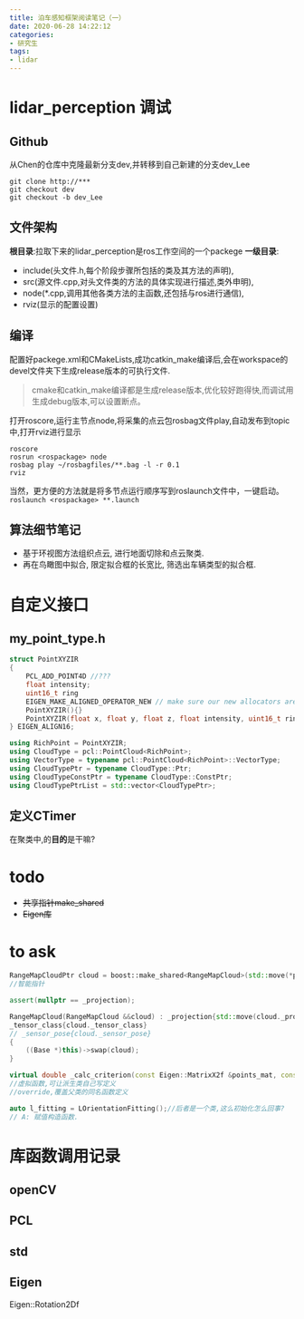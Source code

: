 ```yaml
---
title: 泊车感知框架阅读笔记（一）
date: 2020-06-28 14:22:12
categories:
- 研究生
tags:
- lidar
---
```


# lidar_perception 调试

## Github

从Chen的仓库中克隆最新分支dev,并转移到自己新建的分支dev_Lee

```shell
git clone http://***
git checkout dev
git checkout -b dev_Lee
```

## 文件架构

**根目录**:拉取下来的lidar_perception是ros工作空间的一个packege
**一级目录**:

- include(头文件.h,每个阶段步骤所包括的类及其方法的声明),
- src(源文件.cpp,对头文件类的方法的具体实现进行描述,类外申明),
- node(*.cpp,调用其他各类方法的主函数,还包括与ros进行通信),
- rviz(显示的配置设置)

## 编译

配置好packege.xml和CMakeLists,成功catkin_make编译后,会在workspace的devel文件夹下生成release版本的可执行文件.

>cmake和catkin_make编译都是生成release版本,优化较好跑得快,而调试用生成debug版本,可以设置断点。

打开roscore,运行主节点node,将采集的点云包rosbag文件play,自动发布到topic中,打开rviz进行显示

```
roscore
rosrun <rospackage> node
rosbag play ~/rosbagfiles/**.bag -l -r 0.1
rviz
```

当然，更方便的方法就是将多节点运行顺序写到roslaunch文件中，一键启动。
`roslaunch <rospackage> **.launch`

## 算法细节笔记

- 基于环视图方法组织点云, 进行地面切除和点云聚类.
- 再在鸟瞰图中拟合, 限定拟合框的长宽比, 筛选出车辆类型的拟合框.

<!-- more-->

# 自定义接口

## my_point_type.h

```C++
struct PointXYZIR
{
    PCL_ADD_POINT4D //???
    float intensity;
    uint16_t ring
    EIGEN_MAKE_ALIGNED_OPERATOR_NEW // make sure our new allocators are aligned
    PointXYZIR(){}
    PointXYZIR(float x, float y, float z, float intensity, uint16_t ring):x(x),y(y),z(z),intensity(intensity),ring(ring){}
} EIGEN_ALIGN16;

using RichPoint = PointXYZIR;
using CloudType = pcl::PointCloud<RichPoint>;
using VectorType = typename pcl::PointCloud<RichPoint>::VectorType;
using CloudTypePtr = typename CloudType::Ptr;
using CloudTypeConstPtr = typename CloudType::ConstPtr;
using CloudTypePtrList = std::vector<CloudTypePtr>;
```

## 定义CTimer

在聚类中,的**目的**是干嘛?

# todo

- ~~共享指针make_shared~~
- ~~Eigen库~~

# to ask

```C++
RangeMapCloudPtr cloud = boost::make_shared<RangeMapCloud>(std::move(*pcl_cloud));
//智能指针

assert(nullptr == _projection);

RangeMapCloud(RangeMapCloud &&cloud) : _projection{std::move(cloud._projection)},//初始化列表
_tensor_class{cloud._tensor_class}
// _sensor_pose{cloud._sensor_pose}
{
    ((Base *)this)->swap(cloud);
}

virtual double _calc_criterion(const Eigen::MatrixX2f &points_mat, const double angle_rad, BBox &box) const override;
//虚拟函数,可让派生类自己写定义
//override,覆盖父类的同名函数定义

auto l_fitting = LOrientationFitting();//后者是一个类,这么初始化怎么回事?
// A: 赋值构造函数.
```

# 库函数调用记录

## openCV

## PCL

## std

## Eigen

Eigen::Rotation2Df









































































































































































